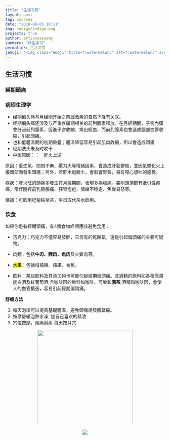 ```yaml
---
title: "生活习惯"
layout: post
tag: courses
date: "2018-08-05 10:11"
img: indigo/indigo.png
projects: true
author: artiannaswamy
summary: "终生学习"
permalink: 生活习惯
jemoji: '<img class="emoji" title=":watermelon:" alt=":watermelon:" src="https://assets.github.com/images/icons/emoji/unicode/1f349.png" height="20" width="20" align="absmiddle">'
---
```




## 生活习惯




### 經期頭痛
### 病理生理学
- 经期偏头痛与月经刚开始之前雌激素的自然下降有关联。
- 经期偏头痛还涉及与严重疼痛期相关的前列腺素释放。在月經期間，子宮內膜會分泌前列腺素，促進子宮收縮、排出經血，而前列腺素也會造成腦部血管收縮，引起頭痛。
- 也和低體溫期的初期重疊；體溫降低容易引起肌肉收縮，所以會造成頭痛
- 经期洗头未及时吹干
- 中医原因：：　[肝火上逆](https://www.sen-tao.com/KnowledgeDetail.aspx?ID=237)


原因：愛生氣、悶悶不樂、壓力大等情緒因素，會造成肝氣鬱結，並因氣鬱化火上擾頭部而發生頭痛；另外，若肝木剋脾土，會影響胃氣，易有噁心想吐的感覺。


症狀：肝火旺的頭痛多發生在月經期間，表現多為脹痛。甚則頭頂部有牽引性疼痛。常伴隨經前乳房脹痛、狂冒痘痘、情緒不穩定、焦燥易怒等。


建議：可飲用杞菊枯草茶，平日取代茶水飲用。


### 饮食

如果你患有經期頭痛，有4類食物經期應該避免食用：

- 巧克力：巧克力不僅容易發胖，它含有的乾酪氨，還是引起偏頭痛的主要可疑物。

- 肉類：包括**牛肉、豬肉、魚肉**及火雞肉等。

- <mark>水果</mark>：包括柑橘類、蘋果、香蕉。

- 飲料：某些飲料及其添加物也可能引起經期偏頭痛。含酒精的飲料如各種高濃度白酒及紅葡萄酒;含咖啡因的飲料如咖啡、可樂和**濃茶**;酒精和咖啡因，會使人的血管擴張，容易引起經期偏頭痛。


**舒缓方法**
1. 每天泡澡可以提高基礎體溫，避免頭痛誘發肌緊繃。
1. 按摩舒緩泡熱水澡, 加自己喜欢的精油
1. 穴位按摩，頭痛掰掰
每天按耳穴
  <p align="center">
    <!-- <b>Some Links:</b><br>
    <a href="#">Link 1</a> |
    <a href="#">Link 2</a> |
    <a href="#">Link 3</a>
    <br><br> -->
    <img src="https://cdn.thestandnews.com/media/photos/cache/13355631_1547723142189309_1700550753_n_qTa4N_1200x0.jpg" height="300" >
  </p>



<p align="center">
  <img src="  http://ibw.bwnet.com.tw/image/pool/2014/04/602dda87fafbd12a836d006e44263273.jpg">
  </p>
